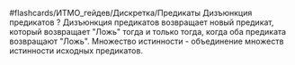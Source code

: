 #flashcards/ИТМО_гейдев/Дискретка/Предикаты
Дизъюнкция предикатов
?
Дизъюнкция предикатов возвращает новый предикат, который возвращает "Ложь" тогда и только тогда, когда оба предиката возвращают "Ложь".
Множество истинности - объединение множеств истинности исходных предикатов.
